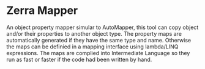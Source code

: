 # Zerra Mapper
An object property mapper simular to AutoMapper, this tool can copy object and/or their properties to another object type. The property maps are automatically generated if they have the same type and name.  Otherwise the maps can be definied in a mapping interface using lambda/LINQ expressions.  The maps are complied into Intermediate Language so they run as fast or faster if the code had been written by hand.
